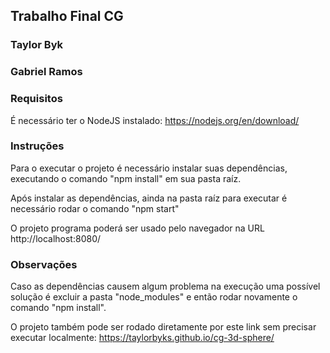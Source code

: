 ## Trabalho Final CG

### Taylor Byk
### Gabriel Ramos

### Requisitos

É necessário ter o NodeJS instalado:
https://nodejs.org/en/download/

### Instruções 

Para o executar o projeto é necessário instalar suas dependências, executando o comando "npm install" em sua pasta raíz.

Após instalar as dependências, ainda na pasta raíz para executar é necessário rodar o comando "npm start"

O projeto programa poderá ser usado pelo navegador na URL http://localhost:8080/

### Observações

Caso as dependências causem algum problema na execução uma possível solução é excluir a pasta "node_modules" e então rodar novamente o comando "npm install".

O projeto também pode ser rodado diretamente por este link sem precisar executar localmente:
https://taylorbyks.github.io/cg-3d-sphere/